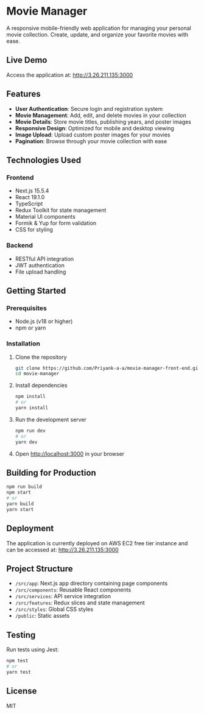 # Movie Manager

A responsive mobile-friendly web application for managing your personal movie collection. Create, update, and organize your favorite movies with ease.

## Live Demo

Access the application at: http://3.26.211.135:3000

## Features

- **User Authentication**: Secure login and registration system
- **Movie Management**: Add, edit, and delete movies in your collection
- **Movie Details**: Store movie titles, publishing years, and poster images
- **Responsive Design**: Optimized for mobile and desktop viewing
- **Image Upload**: Upload custom poster images for your movies
- **Pagination**: Browse through your movie collection with ease

## Technologies Used

### Frontend

- Next.js 15.5.4
- React 19.1.0
- TypeScript
- Redux Toolkit for state management
- Material UI components
- Formik & Yup for form validation
- CSS for styling

### Backend

- RESTful API integration
- JWT authentication
- File upload handling

## Getting Started

### Prerequisites

- Node.js (v18 or higher)
- npm or yarn

### Installation

1. Clone the repository

   ```bash
   git clone https://github.com/Priyank-a-a/movie-manager-front-end.git
   cd movie-manager
   ```

2. Install dependencies

   ```bash
   npm install
   # or
   yarn install
   ```

3. Run the development server

   ```bash
   npm run dev
   # or
   yarn dev
   ```

4. Open [http://localhost:3000](http://localhost:3000) in your browser

## Building for Production

```bash
npm run build
npm start
# or
yarn build
yarn start
```

## Deployment

The application is currently deployed on AWS EC2 free tier instance and can be accessed at: http://3.26.211.135:3000

## Project Structure

- `/src/app`: Next.js app directory containing page components
- `/src/components`: Reusable React components
- `/src/services`: API service integration
- `/src/features`: Redux slices and state management
- `/src/styles`: Global CSS styles
- `/public`: Static assets

## Testing

Run tests using Jest:

```bash
npm test
# or
yarn test
```

## License

MIT
